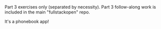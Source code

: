 Part 3 exercises only (separated by necessity). Part 3 follow-along work is included in the main "fullstackopen" repo.

It's a phonebook app!